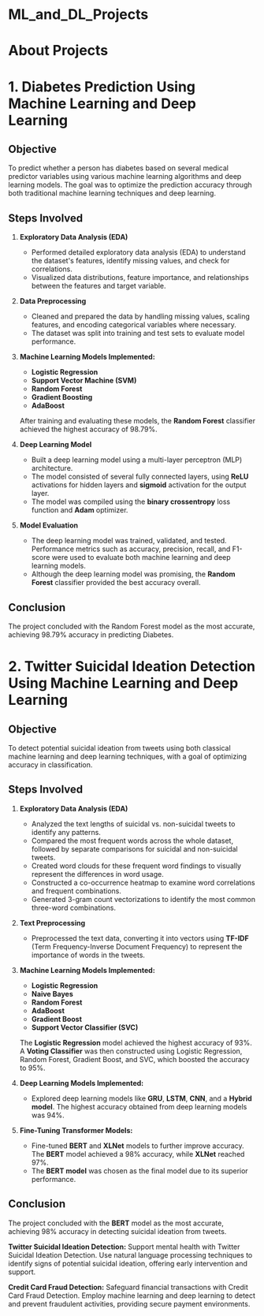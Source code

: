 # ML_and_DL_Projects

# About Projects

# 1. Diabetes Prediction Using Machine Learning and Deep Learning

## Objective
To predict whether a person has diabetes based on several medical predictor variables using various machine learning algorithms and deep learning models. The goal was to optimize the prediction accuracy through both traditional machine learning techniques and deep learning.

## Steps Involved

1. **Exploratory Data Analysis (EDA)**  
   - Performed detailed exploratory data analysis (EDA) to understand the dataset's features, identify missing values, and check for correlations. 
   - Visualized data distributions, feature importance, and relationships between the features and target variable.

2. **Data Preprocessing**  
   - Cleaned and prepared the data by handling missing values, scaling features, and encoding categorical variables where necessary.
   - The dataset was split into training and test sets to evaluate model performance.

3. **Machine Learning Models Implemented:**
   - **Logistic Regression**
   - **Support Vector Machine (SVM)**
   - **Random Forest**
   - **Gradient Boosting**
   - **AdaBoost**
   
   After training and evaluating these models, the **Random Forest** classifier achieved the highest accuracy of 98.79%.

4. **Deep Learning Model**  
   - Built a deep learning model using a multi-layer perceptron (MLP) architecture.
   - The model consisted of several fully connected layers, using **ReLU** activations for hidden layers and **sigmoid** activation for the output layer.
   - The model was compiled using the **binary crossentropy** loss function and **Adam** optimizer.

5. **Model Evaluation**  
   - The deep learning model was trained, validated, and tested. Performance metrics such as accuracy, precision, recall, and F1-score were used to evaluate both machine learning and deep learning models.
   - Although the deep learning model was promising, the **Random Forest** classifier provided the best accuracy overall.

## Conclusion
The project concluded with the Random Forest model as the most accurate, achieving 98.79% accuracy in predicting Diabetes.


# 2. Twitter Suicidal Ideation Detection Using Machine Learning and Deep Learning

## Objective
To detect potential suicidal ideation from tweets using both classical machine learning and deep learning techniques, with a goal of optimizing accuracy in classification.

## Steps Involved

1. **Exploratory Data Analysis (EDA)**  
   - Analyzed the text lengths of suicidal vs. non-suicidal tweets to identify any patterns.
   - Compared the most frequent words across the whole dataset, followed by separate comparisons for suicidal and non-suicidal tweets.
   - Created word clouds for these frequent word findings to visually represent the differences in word usage.
   - Constructed a co-occurrence heatmap to examine word correlations and frequent combinations.
   - Generated 3-gram count vectorizations to identify the most common three-word combinations.

2. **Text Preprocessing**  
   - Preprocessed the text data, converting it into vectors using **TF-IDF** (Term Frequency-Inverse Document Frequency) to represent the importance of words in the tweets.

3. **Machine Learning Models Implemented:**
   - **Logistic Regression**
   - **Naive Bayes**
   - **Random Forest**
   - **AdaBoost**
   - **Gradient Boost**
   - **Support Vector Classifier (SVC)**

   The **Logistic Regression** model achieved the highest accuracy of 93%. A **Voting Classifier** was then constructed using Logistic Regression, Random Forest, Gradient Boost, and SVC, which boosted the accuracy to 95%.

4. **Deep Learning Models Implemented:**
   - Explored deep learning models like **GRU**, **LSTM**, **CNN**, and a **Hybrid model**. The highest accuracy obtained from deep learning models was 94%.

5. **Fine-Tuning Transformer Models:**
   - Fine-tuned **BERT** and **XLNet** models to further improve accuracy. The **BERT** model achieved a 98% accuracy, while **XLNet** reached 97%.
   - The **BERT model** was chosen as the final model due to its superior performance.

## Conclusion
The project concluded with the **BERT** model as the most accurate, achieving 98% accuracy in detecting suicidal ideation from tweets.



**Twitter Suicidal Ideation Detection:** Support mental health with Twitter Suicidal Ideation Detection. Use natural language processing techniques to identify signs of potential suicidal ideation, offering early intervention and support.

**Credit Card Fraud Detection:** Safeguard financial transactions with Credit Card Fraud Detection. Employ machine learning and deep learning to detect and prevent fraudulent activities, providing secure payment environments.


